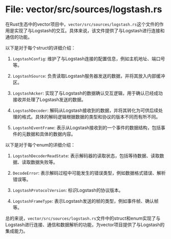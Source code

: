 # File: vector/src/sources/logstash.rs

在Rust生态中的vector项目中，`vector/src/sources/logstash.rs`这个文件的作用是实现了与Logstash的交互。具体来说，该文件提供了与Logstash进行连接和通信的功能。

以下是对于每个struct的详细介绍：

1. `LogstashConfig`: 维护了与Logstash连接的配置信息，例如主机地址、端口号等。

2. `LogstashSource`: 负责读取Logstash服务器发送的数据，并将其放入内部缓冲区。

3. `LogstashAcker`: 实现了与Logstash的数据确认交互逻辑，用于确认已经成功接收并处理了Logstash发送的数据。

4. `LogstashDecoder`: 解码从Logstash接收到的数据，并将其转化为可供后续处理的格式。具体的解码逻辑根据数据的类型和协议的版本不同而有所不同。

5. `LogstashEventFrame`: 表示从Logstash接收到的一个事件的数据结构，包括事件的元数据和具体的数据内容。

以下是对于每个enum的详细介绍：

1. `LogstashDecoderReadState`: 表示解码器的读取状态，包括等待数据、读取数据、读取数据失败等。

2. `DecodeError`: 表示解码过程中可能发生的错误类型，例如数据格式错误、解析错误等。

3. `LogstashProtocolVersion`: 标识Logstash的协议版本。

4. `LogstashFrameType`: 表示Logstash发送的帧的类型，例如事件帧、确认帧等。

总的来说，`vector/src/sources/logstash.rs`文件中的struct和enum实现了与Logstash进行连接、通信和数据解析的功能，为vector项目提供了与Logstash的集成能力。

